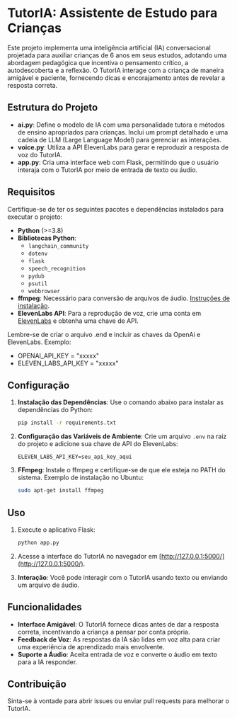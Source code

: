 # TutorIA: Assistente de Estudo para Crianças

Este projeto implementa uma inteligência artificial (IA) conversacional projetada para auxiliar crianças de 6 anos em seus estudos, adotando uma abordagem pedagógica que incentiva o pensamento crítico, a autodescoberta e a reflexão. O TutorIA interage com a criança de maneira amigável e paciente, fornecendo dicas e encorajamento antes de revelar a resposta correta.

## Estrutura do Projeto

- **ai.py**: Define o modelo de IA com uma personalidade tutora e métodos de ensino apropriados para crianças. Inclui um prompt detalhado e uma cadeia de LLM (Large Language Model) para gerenciar as interações.
- **voice.py**: Utiliza a API ElevenLabs para gerar e reproduzir a resposta de voz do TutorIA.
- **app.py**: Cria uma interface web com Flask, permitindo que o usuário interaja com o TutorIA por meio de entrada de texto ou áudio.

## Requisitos

Certifique-se de ter os seguintes pacotes e dependências instalados para executar o projeto:

- **Python** (>=3.8)
- **Bibliotecas Python**:
  - `langchain_community`
  - `dotenv`
  - `flask`
  - `speech_recognition`
  - `pydub`
  - `psutil`
  - `webbrowser`
- **ffmpeg**: Necessário para conversão de arquivos de áudio. [Instruções de instalação](https://ffmpeg.org/download.html).
- **ElevenLabs API**: Para a reprodução de voz, crie uma conta em [ElevenLabs](https://www.elevenlabs.io/) e obtenha uma chave de API.

Lembre-se de criar o arquivo .end e incluir as chaves da OpenAi e ElevenLabs. Exemplo:
-  OPENAI_API_KEY = "xxxxx"
-  ELEVEN_LABS_API_KEY = "xxxxx"

## Configuração

1. **Instalação das Dependências**: Use o comando abaixo para instalar as dependências do Python:
   ```bash
   pip install -r requirements.txt
   ```

2. **Configuração das Variáveis de Ambiente**: Crie um arquivo `.env` na raiz do projeto e adicione sua chave de API do ElevenLabs:
   ```
   ELEVEN_LABS_API_KEY=seu_api_key_aqui
   ```

3. **FFmpeg**: Instale o ffmpeg e certifique-se de que ele esteja no PATH do sistema. Exemplo de instalação no Ubuntu:
   ```bash
   sudo apt-get install ffmpeg
   ```

## Uso

1. Execute o aplicativo Flask:
   ```bash
   python app.py
   ```

2. Acesse a interface do TutorIA no navegador em [http://127.0.0.1:5000/](http://127.0.0.1:5000/).

3. **Interação**: Você pode interagir com o TutorIA usando texto ou enviando um arquivo de áudio.

## Funcionalidades

- **Interface Amigável**: O TutorIA fornece dicas antes de dar a resposta correta, incentivando a criança a pensar por conta própria.
- **Feedback de Voz**: As respostas da IA são lidas em voz alta para criar uma experiência de aprendizado mais envolvente.
- **Suporte a Áudio**: Aceita entrada de voz e converte o áudio em texto para a IA responder.

## Contribuição

Sinta-se à vontade para abrir issues ou enviar pull requests para melhorar o TutorIA. 
